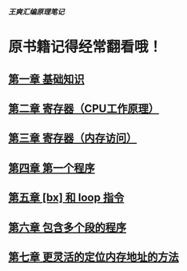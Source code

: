 ___王爽汇编原理笔记___      

# 原书籍记得经常翻看哦！      
## [第一章 基础知识](./1_section.md)    
## [第二章 寄存器（CPU工作原理）](./2_section.md)        
## [第三章 寄存器（内存访问）](./3_section.md)        
## [第四章 第一个程序](./4_section.md)      
## [第五章 [bx] 和 loop 指令](./5_section.md)   
## [第六章 包含多个段的程序](./6_section.md)      
## [第七章 更灵活的定位内存地址的方法](./7_section.md)      
